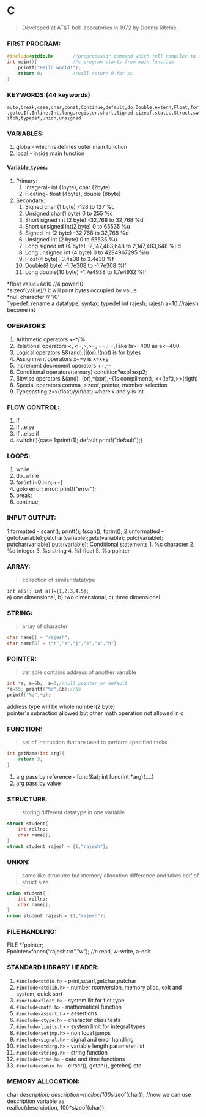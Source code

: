 # C
> Developed at AT&T bell laboratories in 1972 by Dennis Ritchie.   
	
### FIRST PROGRAM:  
```c
#include<stdio.h>		//preprocessor command which tell compiler to include stdio.h file   
int main(){				//c program starts from main function  
	printf("Hello world!");
	return 0;			//will return 0 for os
}	
``` 

### KEYWORDS:(44 keywords)  
`auto,break,case,char,const,Continue,default,do,Double,extern,Float,for,goto,If,Inline,Int,long,register,short,Signed,sizeof,static,Struct,switch,typedef,union,unsigned `

### VARIABLES:
1. global- which is defines outer main function  
2. local - inside main function  
 
#### Variable_types:
1. Primary:	
	1. Integeral- int (1byte), char (2byte)  
	2. Floating- float (4byte), double (8byte)  
2. Secondary:
	1. Signed char (1 byte) -128 to 127 %c
	2. Unsigned char(1 byte) 0 to 255 %c  
	3. Short signed int (2 byte) -32,768 to 32,768 %d
	4. Short unsigned int(2 byte) 0 to 65535 %u
	5. Signed int (2 byte) -32,768 to 32,768 %d
	6. Unsigned int (2 byte) 0 to 65535 %u
	7. Long signed int (4 byte) -2,147,483,648 to 2,147,483,648 %Ld
	8. Long unsigned int (4 byte) 0 to 4294967295 %lu
	9. Float(4 byte) -3.4e38 to 3.4e38 %f
	10. Double(8 byte) -1.7e308 to -1.7e308 %lf
	11. Long double(10 byte) -1.7e4938 to 1.7e4932 %lf  
	
*float value=4e10   //4 power10  
*sizeof(value)// it will print bytes occupied by value  
*null character	// ’\0’  
Typedef: rename a datatype, syntax: typedef int rajesh;   rajesh a=10;//rajesh become int  

### OPERATORS: 
1) Arithmetic operators			+-*/%
2) Relational operators			<, <=,>,>=, ==,! =,Take !a>=400 as a<=400.
3) Logical operators			&&(and),||(or),!(not) is for bytes
4) Assignment operators			x+=y is x=x+y
5) Increment decrement operators	++,--
6) Conditional operators(ternary)	condition?exp1:exp2;
7) Bitwise operators			&(and),|(or),^(xor),~(1s compliment), <<(left),>>(rigth)		                
8) Special operators		comma, sizeof, pointer, member selection
9) Typecasting  			z=x(float)/y(float) where x and y is int
	
	
### FLOW CONTROL:  
1. if  
2. if ..else  
3. if ..else if  
4. switch(i){case 1:printf(1); default:printf("default");}  

### LOOPS:
1. while
2. do..while
3. for(int i=0;i<n;i++)	
4. goto error;   error: printf("error");
5. break;
6. continue;

### INPUT OUTPUT:
1.formatted - scanf(); printf(); fscan(); fprint();
2.unformatted - getc(variable);getchar(variable);gets(variable); putc(variable); putchar(variable) puts(variable);
Conditional statements
	1. %c	character
	2. %d 	integer
	3. %s	string
	4. %f	float
	5. %p  pointer

### ARRAY: 
> collection of similar datatype

`int a[5]; int a[]={1,2,3,4,5};`  
a) one dimensional, b) two dimensional, c) three dimensional
	
### STRING: 
> array of character

```c
char name[] = "rajesh";
char name[5] = {"r","a","j","e","s","h"}
```

### POINTER: 
> variable contains address of another variable

```c
int *a; a=&b;  a=0;//null pointer or default  
*a=55; printf("%d",&b);//55  
printf("%d",*a);  	
```
address type will be whole number(2 byte)  
pointer's subraction allowed but other math operation not allowed in c  
	
### FUNCTION:
> set of instruction that are used to perform specified tasks

```c
int getName(int arg){
	return 3;
}
```
1. arg pass by reference - func(&a);   int func(int *arg){....}	
2. arg pass by value
		 	
### STRUCTURE: 
> storing different datatype in one variable

```c
struct student{
	int rollno;
	char name[];
}
struct student rajesh = {1,"rajesh"};		 	
```

### UNION: 
> same like strucutre but memory allocation difference and takes half of struct size

```c	
union student{
	int rollno;
	char name[];
}
union student rajesh = {1,"rajesh"};		 	
```

### FILE HANDLING:
FILE *fpointer;  
Fpointer=fopen(“rajesh.txt”,”w”);     //r-read, w-write, a-edit
			 	
### STANDARD LIBRARY HEADER:
1. `#include<stdio.h>` 	- prinf,scanf,getchar,putchar
2. `#include<stdlib.h>` 	- number rconversion, memory alloc, exit and system, quick sort 
3. `#include<float.h>` 	- system liit for flot type
4. `#include<math.h>` 	- mathematical function
5. `#include<assert.h>` 	- assertions 
6. `#include<ctype.h>` 	- character class tests
7. `#include<limits.h>` 	- system limit for integral types
8. `#include<setjmp.h>` 	- non local jumps
9. `#include<signal.h>` 	- signal and error handling
10. `#include<stdarg.h>` 	- variable length parameter list
11. `#include<string.h>` 	- string function
12. `#include<time.h>` 	- date and time functions
13. `#include<conio.h>` 	- clrscr(), getch(), getche() etc  	
	
### MEMORY ALLOCATION:
char *description; description=malloc(100*sizeof(char));  //now we can use description variable as   
realloc(descrciption, 100*sizeof(char));  
